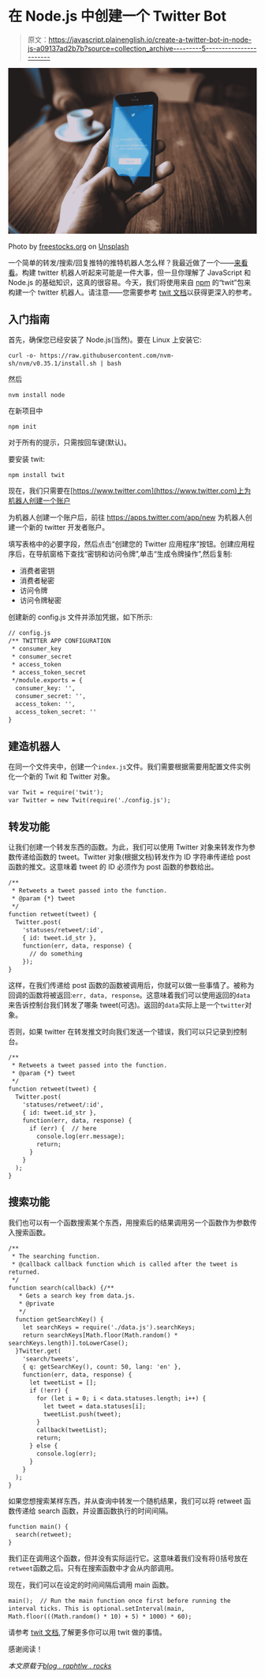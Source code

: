 # 在 Node.js 中创建一个 Twitter Bot

> 原文：<https://javascript.plainenglish.io/create-a-twitter-bot-in-node-js-a09137ad2b7b?source=collection_archive---------5----------------------->

![](img/20e9cef92f6dd4676a90eee94bb94c01.png)

Photo by [freestocks.org](https://unsplash.com/@freestocks?utm_source=medium&utm_medium=referral) on [Unsplash](https://unsplash.com?utm_source=medium&utm_medium=referral)

一个简单的转发/搜索/回复推特的推特机器人怎么样？我最近做了一个——[来看看](https://twitter.com/checkra1nbot)。构建 twitter 机器人听起来可能是一件大事，但一旦你理解了 JavaScript 和 Node.js 的基础知识，这真的很容易。今天，我们将使用来自 [npm](http://npmjs.org) 的“twit”包来构建一个 twitter 机器人。请注意——您需要参考 [twit 文档](https://www.npmjs.com/package/twit)以获得更深入的参考。

## 入门指南

首先，确保您已经安装了 Node.js(当然)。要在 Linux 上安装它:

```
curl -o- https://raw.githubusercontent.com/nvm-sh/nvm/v0.35.1/install.sh | bash
```

然后

```
nvm install node
```

在新项目中

```
npm init
```

对于所有的提示，只需按回车键(默认)。

要安装 twit:

```
npm install twit
```

现在，我们只需要在[https://www.twitter.com](https://www.twitter.com)上为机器人创建一个账户

为机器人创建一个账户后，前往 https://apps.twitter.com/app/new 为机器人创建一个新的 twitter 开发者账户。

填写表格中的必要字段，然后点击“创建您的 Twitter 应用程序”按钮。创建应用程序后，在导航窗格下查找“密钥和访问令牌”,单击“生成令牌操作”,然后复制:

*   消费者密钥
*   消费者秘密
*   访问令牌
*   访问令牌秘密

创建新的 config.js 文件并添加凭据，如下所示:

```
// config.js
/** TWITTER APP CONFIGURATION
 * consumer_key
 * consumer_secret
 * access_token
 * access_token_secret
 */module.exports = {
  consumer_key: '',  
  consumer_secret: '',
  access_token: '',  
  access_token_secret: ''
}
```

## 建造机器人

在同一个文件夹中，创建一个`index.js`文件。我们需要根据需要用配置文件实例化一个新的 Twit 和 Twitter 对象。

```
var Twit = require('twit');
var Twitter = new Twit(require('./config.js');
```

## 转发功能

让我们创建一个转发东西的函数。为此，我们可以使用 Twitter 对象来转发作为参数传递给函数的 tweet。Twitter 对象(根据文档)转发作为 ID 字符串传递给 post 函数的推文。这意味着 tweet 的 ID 必须作为 post 函数的参数给出。

```
/**
 * Retweets a tweet passed into the function.
 * @param {*} tweet
 */
function retweet(tweet) {
  Twitter.post(
    'statuses/retweet/:id',
    { id: tweet.id_str },
    function(err, data, response) {
      // do something
    });
}
```

这样，在我们传递给 post 函数的函数被调用后，你就可以做一些事情了。被称为回调的函数将被返回:`err, data, response`。这意味着我们可以使用返回的`data`来告诉控制台我们转发了哪条 tweet(可选)。返回的`data`实际上是一个`twitter`对象。

否则，如果 twitter 在转发推文时向我们发送一个错误，我们可以只记录到控制台。

```
/**
 * Retweets a tweet passed into the function.
 * @param {*} tweet
 */
function retweet(tweet) {
  Twitter.post(
    'statuses/retweet/:id',
    { id: tweet.id_str },
    function(err, data, response) {
      if (err) {  // here
        console.log(err.message);
        return;
      }
    }
  );
}
```

## 搜索功能

我们也可以有一个函数搜索某个东西，用搜索后的结果调用另一个函数作为参数传入搜索函数。

```
/**
 * The searching function.
 * @callback callback function which is called after the tweet is returned.
 */
function search(callback) {/**
   * Gets a search key from data.js.
   * @private
   */
  function getSearchKey() {
    let searchKeys = require('./data.js').searchKeys;
    return searchKeys[Math.floor(Math.random() * searchKeys.length)].toLowerCase();
  }Twitter.get(
    'search/tweets',
    { q: getSearchKey(), count: 50, lang: 'en' },
    function(err, data, response) {
      let tweetList = [];
      if (!err) {
        for (let i = 0; i < data.statuses.length; i++) {
          let tweet = data.statuses[i];
          tweetList.push(tweet);
        }
        callback(tweetList);
        return;
      } else {
        console.log(err);
      }
    }
  );
}
```

如果您想搜索某样东西，并从查询中转发一个随机结果，我们可以将 retweet 函数传递给 search 函数，并设置函数执行的时间间隔。

```
function main() {
  search(retweet);
}
```

我们正在调用这个函数，但并没有实际运行它。这意味着我们没有将()括号放在`retweet`函数之后。只有在搜索函数中才会从内部调用。

现在，我们可以在设定的时间间隔后调用 main 函数。

```
main();  // Run the main function once first before running the interval ticks. This is optional.setInterval(main, Math.floor(((Math.random() * 10) + 5) * 1000) * 60);
```

请参考 [twit 文档](https://www.npmjs.com/package/twit#usage),了解更多你可以用 twit 做的事情。

感谢阅读！

*本文原载于*[*blog . raphtlw . rocks*](https://blog.raphtlw.rocks/posts/create-a-twitter-bot-in-node-js/)